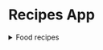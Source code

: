 # Recipes App
  <details>
<summary>Food recipes</summary>
 
 So this application is all about searching for recipes and displaying them, in our user interface.
 
![Опис](screenshots/photo_1.jpg)
![Опис](screenshots/photo_2.jpg)
![Опис](screenshots/photo_3.jpg)
![Опис](screenshots/photo_4.jpg)
![Опис](screenshots/photo_5.jpg)
![Опис](screenshots/photo_6.jpg)
![Опис](screenshots/photo_7.jpg)
![Опис](screenshots/photo_8.jpg)
![Опис](screenshots/photo_9.jpg)

</details>
